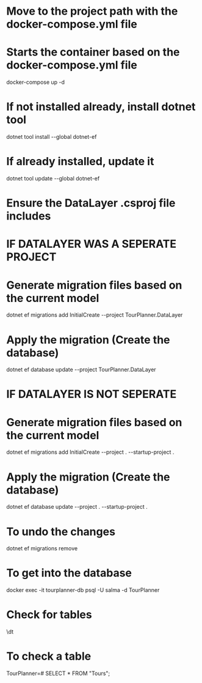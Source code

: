 # Move to the project path with the docker-compose.yml file
# Starts the container based on the docker-compose.yml file
docker-compose up -d

# If not installed already, install dotnet tool
dotnet tool install --global dotnet-ef

# If already installed, update it
dotnet tool update --global dotnet-ef

# Ensure the DataLayer .csproj file includes
<PackageReference Include="Microsoft.EntityFrameworkCore.Design" Version="8.0.0" />
<PackageReference Include="Npgsql.EntityFrameworkCore.PostgreSQL" Version="8.0.0" />

# IF DATALAYER WAS A SEPERATE PROJECT
# Generate migration files based on the current model
dotnet ef migrations add InitialCreate --project TourPlanner.DataLayer
# Apply the migration (Create the database)
dotnet ef database update --project TourPlanner.DataLayer

# IF DATALAYER IS NOT SEPERATE
# Generate migration files based on the current model
dotnet ef migrations add InitialCreate --project . --startup-project .
# Apply the migration (Create the database)
dotnet ef database update --project . --startup-project .

# To undo the changes
dotnet ef migrations remove

# To get into the database
docker exec -it tourplanner-db psql -U salma -d TourPlanner

# Check for tables
\dt

# To check a table
TourPlanner=# SELECT * FROM "Tours";


